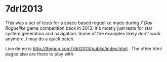 # 7drl2013

This was a set of tests for a space based roguelike made during *7 Day Roguelike* game competition back in 2013. It's mostly just tests for star system generation and navigation. Some of the examples likely don't work anymore, I may do a quick patch.

Live demo is http://thegup.com/7drl2013/public/index.html . The other html pages also are there to play with
